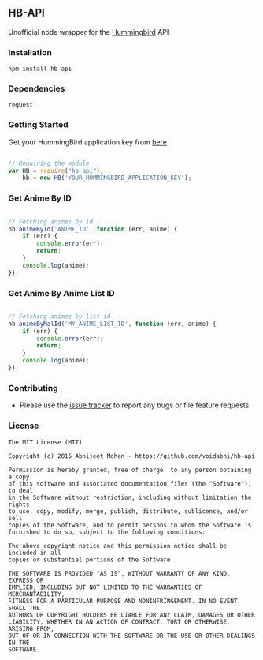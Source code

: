 ## HB-API

Unofficial node wrapper for the [Hummingbird](http://hummingbird.me/) API

### Installation

`npm install hb-api`

### Dependencies

`request`

### Getting Started

Get your HummingBird application key from [here](https://hummingbird.me/apps/mine)

```javascript

// Requiring the module
var HB = require("hb-api"),
    hb = new HB('YOUR_HUMMINGBIRD_APPLICATION_KEY');
```

### Get Anime By ID

```javascript

// Fetching animes by id
hb.animeById('ANIME_ID', function (err, anime) {
	if (err) {
		console.error(err);
		return;
	}
	console.log(anime);
});
```

### Get Anime By Anime List ID

```javascript

// Fetching animes by list id
hb.animeByMalId('MY_ANIME_LIST_ID', function (err, anime) {
	if (err) {
		console.error(err);
		return;
	}
	console.log(anime);
});
```

### Contributing

- Please use the [issue tracker](https://github.com/voidabhi/hb-api/issues) to report any bugs or file feature requests.

### License

```
The MIT License (MIT)

Copyright (c) 2015 Abhijeet Mohan - https://github.com/voidabhi/hb-api

Permission is hereby granted, free of charge, to any person obtaining a copy
of this software and associated documentation files (the "Software"), to deal
in the Software without restriction, including without limitation the rights
to use, copy, modify, merge, publish, distribute, sublicense, and/or sell
copies of the Software, and to permit persons to whom the Software is
furnished to do so, subject to the following conditions:

The above copyright notice and this permission notice shall be included in all
copies or substantial portions of the Software.

THE SOFTWARE IS PROVIDED "AS IS", WITHOUT WARRANTY OF ANY KIND, EXPRESS OR
IMPLIED, INCLUDING BUT NOT LIMITED TO THE WARRANTIES OF MERCHANTABILITY,
FITNESS FOR A PARTICULAR PURPOSE AND NONINFRINGEMENT. IN NO EVENT SHALL THE
AUTHORS OR COPYRIGHT HOLDERS BE LIABLE FOR ANY CLAIM, DAMAGES OR OTHER
LIABILITY, WHETHER IN AN ACTION OF CONTRACT, TORT OR OTHERWISE, ARISING FROM,
OUT OF OR IN CONNECTION WITH THE SOFTWARE OR THE USE OR OTHER DEALINGS IN THE
SOFTWARE.
```


